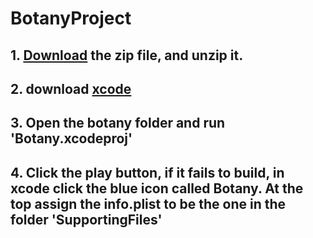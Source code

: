 # BotanyProject
## 1. [Download](https://github.com/jhcarrington/BotanyProject/edit/master/botany.zip) the zip file, and unzip it.
## 2. download [xcode](https://developer.apple.com/xcode/)
## 3. Open the botany folder and run 'Botany.xcodeproj'
## 4. Click the play button, if it fails to build, in xcode click the blue icon called Botany. At the top assign the info.plist to be the one in the folder 'SupportingFiles'
